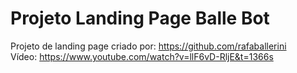 # Projeto Landing Page Balle Bot
Projeto de landing page criado por: https://github.com/rafaballerini <br>
Vídeo: https://www.youtube.com/watch?v=llF6vD-RljE&t=1366s
